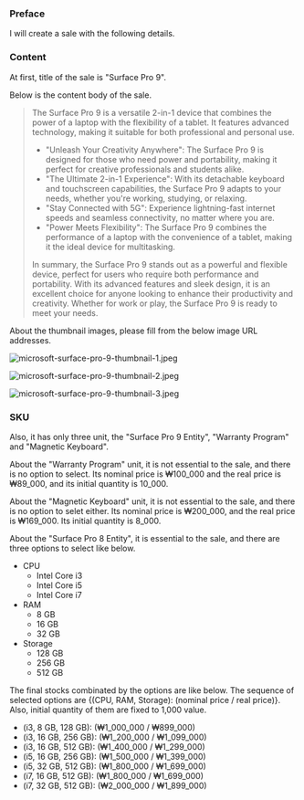 ### Preface
I will create a sale with the following details.

### Content
At first, title of the sale is "Surface Pro 9". 

Below is the content body of the sale.

> The Surface Pro 9 is a versatile 2-in-1 device that combines the power of a laptop with the flexibility of a tablet. It features advanced technology, making it suitable for both professional and personal use.
>
> - "Unleash Your Creativity Anywhere": The Surface Pro 9 is designed for those who need power and portability, making it perfect for creative professionals and students alike.
> - "The Ultimate 2-in-1 Experience": With its detachable keyboard and touchscreen capabilities, the Surface Pro 9 adapts to your needs, whether you're working, studying, or relaxing.
> - "Stay Connected with 5G": Experience lightning-fast internet speeds and seamless connectivity, no matter where you are.
> - "Power Meets Flexibility": The Surface Pro 9 combines the performance of a laptop with the convenience of a tablet, making it the ideal device for multitasking.
> 
> In summary, the Surface Pro 9 stands out as a powerful and flexible device, perfect for users who require both performance and portability. With its advanced features and sleek design, it is an excellent choice for anyone looking to enhance their productivity and creativity. Whether for work or play, the Surface Pro 9 is ready to meet your needs.

About the thumbnail images, please fill from the below image URL addresses.

![microsoft-surface-pro-9-thumbnail-1.jpeg](https://serpapi.com/searches/673d3a37e45f3316ecd8ab3e/images/1be25e6e2b1fb7509f1af89c326cb41749301b94375eb5680b9bddcdf88fabcb.jpeg)

![microsoft-surface-pro-9-thumbnail-2.jpeg](https://serpapi.com/searches/673d3a37e45f3316ecd8ab3e/images/1be25e6e2b1fb750d6c1bc749467f5aba0340886f4f4943fe72302c5e658b15a.jpeg)

![microsoft-surface-pro-9-thumbnail-3.jpeg](https://serpapi.com/searches/673d3a37e45f3316ecd8ab3e/images/1be25e6e2b1fb7505946d975aac683f8826bcb8c509672de4a5f8c71f149fdef.jpeg)

### SKU
Also, it has only three unit, the "Surface Pro 9 Entity", "Warranty Program" and "Magnetic Keyboard".

About the "Warranty Program" unit, it is not essential to the sale, and there is no option to select. Its nominal price is ₩100_000 and the real price is ₩89_000, and its initial quantity is 10_000.

About the "Magnetic Keyboard" unit, it is not essential to the sale, and there is no option to selet either. Its nominal price is ₩200_000, and the real price is ₩169_000. Its initial quantity is 8_000.

About the "Surface Pro 8 Entity", it is essential to the sale, and there are three options to select like below.

  - CPU
    - Intel Core i3
    - Intel Core i5
    - Intel Core i7
  - RAM
    - 8 GB
    - 16 GB
    - 32 GB
  - Storage
    - 128 GB
    - 256 GB
    - 512 GB
    
The final stocks combinated by the options are like below. The sequence of selected options are {(CPU, RAM, Storage): (nominal price / real price)}. Also, initial quantity of them are fixed to 1,000 value.

  - (i3, 8 GB, 128 GB): (₩1_000_000 / ₩899_000)
  - (i3, 16 GB, 256 GB): (₩1_200_000 / ₩1_099_000)
  - (i3, 16 GB, 512 GB): (₩1_400_000 / ₩1_299_000)
  - (i5, 16 GB, 256 GB): (₩1_500_000 / ₩1_399_000)
  - (i5, 32 GB, 512 GB): (₩1_800_000 / ₩1_699_000)
  - (i7, 16 GB, 512 GB): (₩1_800_000 / ₩1_699_000)
  - (i7, 32 GB, 512 GB): (₩2_000_000 / ₩1_899_000)